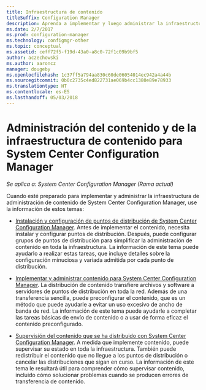 ```yaml
---
title: Infraestructura de contenido
titleSuffix: Configuration Manager
description: Aprenda a implementar y luego administrar la infraestructura de administración de contenido de System Center Configuration Manager.
ms.date: 2/7/2017
ms.prod: configuration-manager
ms.technology: configmgr-other
ms.topic: conceptual
ms.assetid: ceff72f5-f19d-43a0-a8c0-72f1c09b9bf5
author: aczechowski
ms.author: aaroncz
manager: dougeby
ms.openlocfilehash: 1c37ff5a794aa830c60de06054014ec942a4a44b
ms.sourcegitcommit: 0b0c2735c4ed822731ae069b4cc1380e89e78933
ms.translationtype: HT
ms.contentlocale: es-ES
ms.lasthandoff: 05/03/2018
---
```

# <a name="manage-content-and-content-infrastructure-for-system-center-configuration-manager"></a>Administración del contenido y de la infraestructura de contenido para System Center Configuration Manager

*Se aplica a: System Center Configuration Manager (Rama actual)*

Cuando esté preparado para implementar y administrar la infraestructura de administración de contenido de System Center Configuration Manager, use la información de estos temas:  

-   [Instalación y configuración de puntos de distribución de System Center Configuration Manager](../../../../core/servers/deploy/configure/install-and-configure-distribution-points.md). Antes de implementar el contenido, necesita instalar y configurar puntos de distribución. Después, puede configurar grupos de puntos de distribución para simplificar la administración de contenido en toda la infraestructura. La información de este tema puede ayudarlo a realizar estas tareas, que incluye detalles sobre la configuración minuciosa y variada admitida por cada punto de distribución.  

-   [Implementar y administrar contenido para System Center Configuration Manager](../../../../core/servers/deploy/configure/deploy-and-manage-content.md). La distribución de contenido transfiere archivos y software a servidores de puntos de distribución en toda la red. Además de una transferencia sencilla, puede preconfigurar el contenido, que es un método que puede ayudarle a evitar un uso excesivo de ancho de banda de red. La información de este tema puede ayudarle a completar las tareas básicas de envío de contenido o a usar de forma eficaz el contenido preconfigurado.  

-   [Supervisión del contenido que se ha distribuido con System Center Configuration Manager](../../../../core/servers/deploy/configure/monitor-content-you-have-distributed.md). A medida que implemente contenido, puede supervisar su estado en toda la infraestructura. También puede redistribuir el contenido que no llegue a los puntos de distribución o cancelar las distribuciones que sigan en curso. La información de este tema le resultará útil para comprender cómo supervisar contenido, incluido cómo solucionar problemas cuando se producen errores de transferencia de contenido.  
